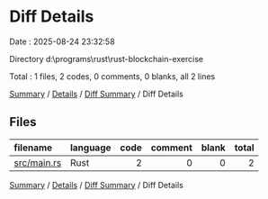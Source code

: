 # Diff Details

Date : 2025-08-24 23:32:58

Directory d:\\programs\\rust\\rust-blockchain-exercise

Total : 1 files,  2 codes, 0 comments, 0 blanks, all 2 lines

[Summary](results.md) / [Details](details.md) / [Diff Summary](diff.md) / Diff Details

## Files
| filename | language | code | comment | blank | total |
| :--- | :--- | ---: | ---: | ---: | ---: |
| [src/main.rs](/src/main.rs) | Rust | 2 | 0 | 0 | 2 |

[Summary](results.md) / [Details](details.md) / [Diff Summary](diff.md) / Diff Details